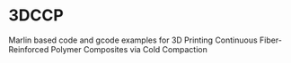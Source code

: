 # 3DCCP
Marlin based code and gcode examples for 3D Printing Continuous Fiber-Reinforced Polymer Composites via Cold Compaction

